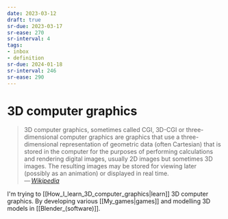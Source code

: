 ```yaml
---
date: 2023-03-12
draft: true
sr-due: 2023-03-17
sr-ease: 270
sr-interval: 4
tags:
- inbox
- definition
sr-due: 2024-01-18
sr-interval: 246
sr-ease: 290
---
```


# 3D computer graphics

> 3D computer graphics, sometimes called CGI, 3D-CGI or three-dimensional
> computer graphics are graphics that use a three-dimensional representation of
> geometric data (often Cartesian) that is stored in the computer for the
> purposes of performing calculations and rendering digital images, usually 2D
> images but sometimes 3D images. The resulting images may be stored for viewing
> later (possibly as an animation) or displayed in real time.\
> —&thinsp;<cite>[Wikipedia](https://en.wikipedia.org/wiki/3D_computer_graphics)</cite>

I'm trying to [[How_I_learn_3D_computer_graphics|learn]] 3D computer graphics.
By developing various [[My_games|games]] and modelling 3D models in [[Blender_(software)]].
